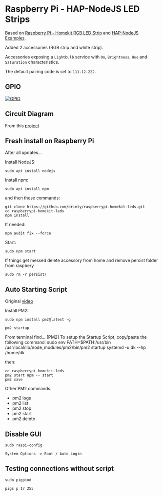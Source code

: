 # Raspberry Pi - HAP-NodeJS LED Strips

Based on [Raspberry Pi - Homekit RGB LED Strip](https://github.com/basementmaker/raspberrypi-homekit-rgb-led-strip/tree/master) and [HAP-NodeJS Examples](https://github.com/homebridge/HAP-NodeJS-examples).

Added 2 accessories (RGB strip and white strip).

Accessories exposing a `Lightbulb` service with `On`, `Brightness`, `Hue` and `Saturation`  characteristics.  

The default pairing code is set to `111-12-222`.

## GPIO

[![GPIO](https://www.raspberrypi.com/documentation/computers/images/GPIO-Pinout-Diagram-2.png)](https://www.raspberrypi.com/documentation/computers/images/GPIO-Pinout-Diagram-2.png)

## Circuit Diagram

From this [project](https://github.com/basementmaker/raspberrypi-homekit-rgb-led-strip/tree/master)

## Fresh install on Raspberry Pi

After all updates...

Install NodeJS:  
```
sudo apt install nodejs
```

Install npm:  
```
sudo apt install npm
```

and then these commands:
```console
git clone https://github.com/drimty/raspberrypi-homekit-leds.git
cd raspberrypi-homekit-leds
npm install
```

If needed:  
```
npm audit fix --force
```

Start:
```
sudo npm start
```
If things get messed delete accessory from home and remove persist folder from raspbery
```
sudo rm -r persist/
```

## Auto Starting Script

Original [video](https://www.youtube.com/watch?v=f9SwYNRWSLg)

Install PM2:  
```
sudo npm install pm2@latest -g
```

```
pm2 startup
```
From terminal find... 
[PM2] To setup the Startup Script, copy/paste the following command:
sudo env PATH=$PATH:/usr/bin /usr/local/lib/node_modules/pm2/bin/pm2 startup systemd -u dk --hp /home/dk

then:
```console
cd raspberrypi-homekit-leds
pm2 start npm -- start
pm2 save
```
Other PM2 commands:
* pm2 logs
* pm2 list
* pm2 stop
* pm2 start
* pm2 delete

## Disable GUI

```
sudo raspi-config
```
`System Options -> Boot / Auto Login`

## Testing connections without script

```
sudo pigpiod
```

```
pigs p 17 255
```


